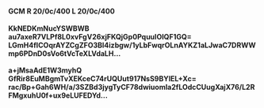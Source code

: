 #### GCM R 20/0c/400 L 20/0c/400
**KkNEDKmNucYSWBWB**<br/>**au7axeR7VLPf8L0xvFgV26xjFKQjGp0PquulOIQF1GQ=**<br/>**LGmH4fICOqrAYZCgZFO3Bl4izbgw/1yLbFwqrOLnAYKZ1aLJwaC7DRWWmp6PDnD0sVo6tVcTeXLVdaLH...**<br/><br/>
**a+jMsaAdE1W3myhQ**<br/>**GfRir8EuMBgmTvXEKceC74rUQUut917NsS9BYIEL+Xc=**<br/>**rac/Bp+Gah6WH/a/3SZBd3jygTyCF78dwiuomIa2fLOdcCUugXajX76/L2RFMgxuhU0f+ux9eLUFEDYd...**